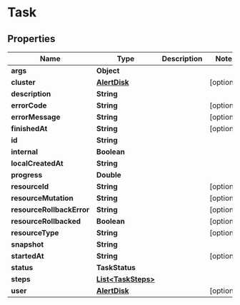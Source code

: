 

# Task


## Properties

Name | Type | Description | Notes
------------ | ------------- | ------------- | -------------
**args** | **Object** |  | 
**cluster** | [**AlertDisk**](AlertDisk.md) |  |  [optional]
**description** | **String** |  | 
**errorCode** | **String** |  |  [optional]
**errorMessage** | **String** |  |  [optional]
**finishedAt** | **String** |  |  [optional]
**id** | **String** |  | 
**internal** | **Boolean** |  | 
**localCreatedAt** | **String** |  | 
**progress** | **Double** |  | 
**resourceId** | **String** |  |  [optional]
**resourceMutation** | **String** |  |  [optional]
**resourceRollbackError** | **String** |  |  [optional]
**resourceRollbacked** | **Boolean** |  |  [optional]
**resourceType** | **String** |  |  [optional]
**snapshot** | **String** |  | 
**startedAt** | **String** |  |  [optional]
**status** | **TaskStatus** |  | 
**steps** | [**List&lt;TaskSteps&gt;**](TaskSteps.md) |  | 
**user** | [**AlertDisk**](AlertDisk.md) |  |  [optional]



